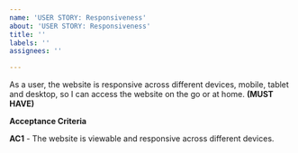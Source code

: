 ```yaml
---
name: 'USER STORY: Responsiveness'
about: 'USER STORY: Responsiveness'
title: ''
labels: ''
assignees: ''

---
```


As a user, the website is responsive across different devices, mobile, tablet and desktop, so I can access the website on the go or at home. **(MUST HAVE)**

**Acceptance Criteria**

**AC1** - The website is viewable and responsive across different devices.
